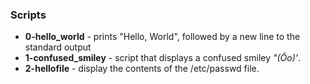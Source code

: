 ### Scripts
* **0-hello_world** - prints "Hello, World", followed by a new line to the standard output
* **1-confused_smiley** - script that displays a confused smiley *"(Ôo)'*.
* **2-hellofile** - display the contents of the /etc/passwd file.